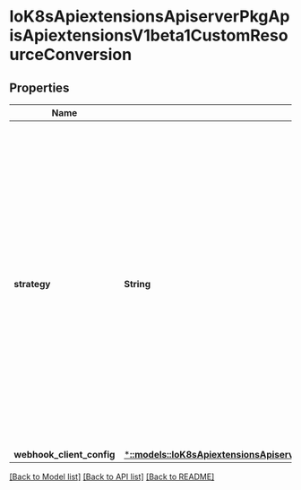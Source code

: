 # IoK8sApiextensionsApiserverPkgApisApiextensionsV1beta1CustomResourceConversion

## Properties
Name | Type | Description | Notes
------------ | ------------- | ------------- | -------------
**strategy** | **String** | `strategy` specifies the conversion strategy. Allowed values are: - `None`: The converter only change the apiVersion and would not touch any other field in the CR. - `Webhook`: API Server will call to an external webhook to do the conversion. Additional information is needed for this option. | 
**webhook_client_config** | [***::models::IoK8sApiextensionsApiserverPkgApisApiextensionsV1beta1WebhookClientConfig**](io.k8s.apiextensions-apiserver.pkg.apis.apiextensions.v1beta1.WebhookClientConfig.md) |  | [optional] 

[[Back to Model list]](../README.md#documentation-for-models) [[Back to API list]](../README.md#documentation-for-api-endpoints) [[Back to README]](../README.md)


